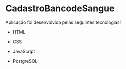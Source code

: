 # CadastroBancodeSangue


Aplicação foi desenvolvida pelas seguintes tecnologias!


* HTML 


* CSS


* JavaScript 


* PostgreSQL 
